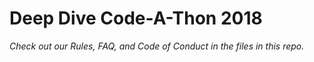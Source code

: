 # Deep Dive Code-A-Thon 2018

_Check out our Rules, FAQ, and Code of Conduct in the files in this repo._
